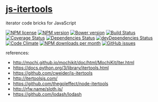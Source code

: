 [js-itertools](http://aureooms.github.io/js-itertools)
==

iterator code bricks for JavaScript

[![NPM license](http://img.shields.io/npm/l/aureooms-js-itertools.svg)](https://raw.githubusercontent.com/aureooms/js-itertools/master/LICENSE)
[![NPM version](http://img.shields.io/npm/v/aureooms-js-itertools.svg)](https://www.npmjs.org/package/aureooms-js-itertools)
[![Bower version](http://img.shields.io/bower/v/aureooms-js-itertools.svg)](http://bower.io/search/?q=aureooms-js-itertools)
[![Build Status](https://travis-ci.org/aureooms/js-itertools.svg)](https://travis-ci.org/aureooms/js-itertools)
[![Coverage Status](https://coveralls.io/repos/aureooms/js-itertools/badge.png)](https://coveralls.io/r/aureooms/js-itertools)
[![Dependencies Status](https://david-dm.org/aureooms/js-itertools.png)](https://david-dm.org/aureooms/js-itertools#info=dependencies)
[![devDependencies Status](https://david-dm.org/aureooms/js-itertools/dev-status.png)](https://david-dm.org/aureooms/js-itertools#info=devDependencies)
[![Code Climate](https://codeclimate.com/github/aureooms/js-itertools.png)](https://codeclimate.com/github/aureooms/js-itertools)
[![NPM downloads per month](http://img.shields.io/npm/dm/aureooms-js-itertools.svg)](https://www.npmjs.org/package/aureooms-js-itertools)
[![GitHub issues](http://img.shields.io/github/issues/aureooms/js-itertools.svg)](https://github.com/aureooms/js-itertools/issues)

references:

  - http://mochi.github.io/mochikit/doc/html/MochiKit/Iter.html
  - https://docs.python.org/3/library/itertools.html
  - https://github.com/cweider/js-itertools
  - http://itertoolsjs.com/
  - https://github.com/thegoleffect/node-itertools
  - http://rfw.name/sloth.js/
  - https://github.com/lodash/lodash
